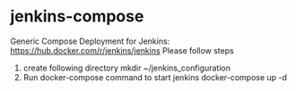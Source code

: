 # jenkins-compose
Generic Compose Deployment for Jenkins: https://hub.docker.com/r/jenkins/jenkins
Please follow steps
1. create following directory
   mkdir ~/jenkins_configuration
2. Run docker-compose command to start jenkins
   docker-compose up -d
